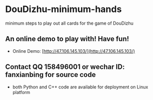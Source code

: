 # DouDizhu-minimum-hands
minimum steps to play out all cards for the game of DouDizhu

## An online demo to play with! Have fun!
* Online Demo: [http://47.106.145.103/](http://47.106.145.103/)

## Contact QQ 158496001 or wechar ID: fanxianbing for source code
* both Python and C++ code are available for deployment on Linux platform 

